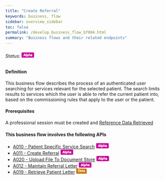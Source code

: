 ```yaml
---
title: "Create Referral"
keywords: business, flow
sidebar: overview_sidebar
toc: false
permalink: /develop_business_flow_bf004.html
summary: "Business flows and their related endpoints"
---
```


###### Status: ![Alpha](images/icons/api_alpha.png)

#### Definition

This business flow describes the process of an authenticated user searching for services relevant for the selected patient. The search limits results to services which the user is able to refer the current patient into, based on the commissioning rules that apply to the user or the patient.

#### Prerequisites
A professional session must be created and [Reference Data Retrieved](explore_endpoint_a004.html)

#### This business flow involves the following APIs

* [A010 - Patient Specific Service Search](explore_endpoint_a010.html) ![Alpha](images/icons/api_alpha.png)
* [A011 - Create Referral](explore_endpoint_a011.html) ![Alpha](images/icons/api_alpha.png)
* [A020 - Upload File To Document Store](explore_endpoint_a020.html) ![Alpha](images/icons/api_alpha.png)
* [A012 - Maintain Referral Letter](explore_endpoint_a012.html) ![Alpha](images/icons/api_alpha.png)
* [A019 - Retrieve Patient Letter](explore_endpoint_a019.html) ![Beta](images/icons/api_beta.png)


<!-- #### Review the diagram below to learn more -->

<!-- ![BF004: Service Search](images/develop/BF004-ServiceSearch.jpg) -->
